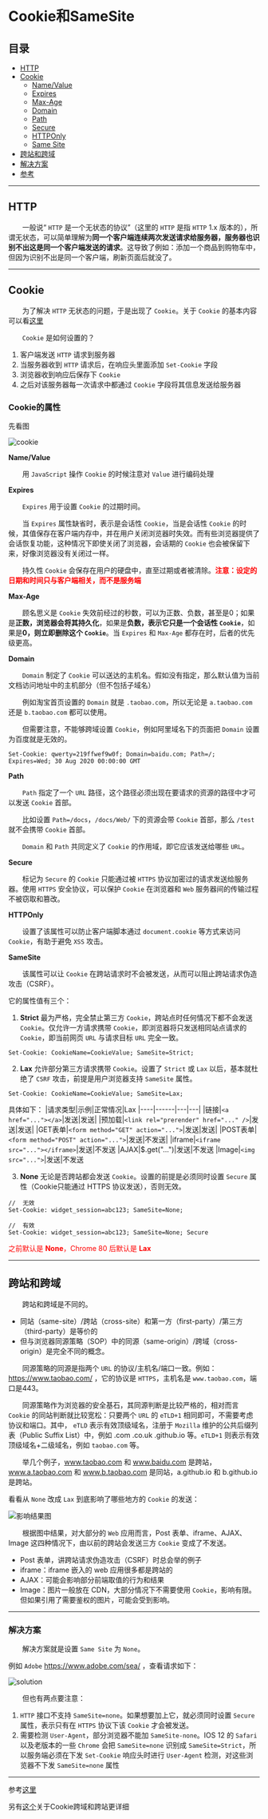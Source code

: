# **Cookie和SameSite**

## **目录**

- [HTTP](#http)
- [Cookie](#cookie)
    - [Name/Value](#name)
    - [Expires](#expires)
    - [Max-Age](#max-age)
    - [Domain](#domain)
    - [Path](#path)
    - [Secure](#secure)
    - [HTTPOnly](#httponly)
    - [Same Site](#samesite)
- [跨站和跨域](#kuazhan)
- [解决方案](#solution)
- [参考](#copy)

---
## <span id="http">**HTTP**</span>

&emsp;&emsp;一般说“ `HTTP` 是一个无状态的协议”（这里的 `HTTP` 是指 `HTTP` 1.x 版本的），所谓无状态，可以简单理解为**同一个客户端连续两次发送请求给服务器，服务器也识别不出这是同一个客户端发送的请求**。这导致了例如：添加一个商品到购物车中，但因为识别不出是同一个客户端，刷新页面后就没了。

---
## <span id="cookie">**Cookie**</span>

&emsp;&emsp;为了解决 `HTTP` 无状态的问题，于是出现了 `Cookie`。关于 `Cookie` 的基本内容可以看[这里](./3、浏览器的本地存储.md)

&emsp;&emsp;`Cookie` 是如何设置的？
1. 客户端发送 `HTTP` 请求到服务器
2. 当服务器收到 `HTTP` 请求后，在响应头里面添加 `Set-Cookie` 字段
3. 浏览器收到响应后保存下 `Cookie`
4. 之后对该服务器每一次请求中都通过 `Cookie` 字段将其信息发送给服务器

### **Cookie的属性**

先看图

![cookie](./Cookie/Cookie属性.png)

<span id="name">**Name/Value**</span>

&emsp;&emsp;用 `JavaScript` 操作 `Cookie` 的时候注意对 `Value` 进行编码处理

<span id="expires">**Expires**</span>

&emsp;&emsp;`Expires` 用于设置 `Cookie` 的过期时间。

&emsp;&emsp;当 `Expires` 属性缺省时，表示是会话性 `Cookie`，当是会话性 `Cookie` 的时候，其值保存在客户端内存中，并在用户关闭浏览器时失效。而有些浏览器提供了会话恢复功能，这种情况下即使关闭了浏览器，会话期的 `Cookie` 也会被保留下来，好像浏览器没有关闭过一样。

&emsp;&emsp;持久性 `Cookie` 会保存在用户的硬盘中，直至过期或者被清除。<font color="red">**注意：设定的日期和时间只与客户端相关，而不是服务端**</font>

<span id="max-age">**Max-Age**</span>

&emsp;&emsp;顾名思义是 `Cookie` 失效前经过的秒数，可以为正数、负数，甚至是0；如果是**正数，浏览器会将其持久化**，如果是**负数，表示它只是一个会话性 `Cookie`**，如果是**0，则立即删除这个 `Cookie`**。当 `Expires` 和 `Max-Age` 都存在时，后者的优先级更高。

<span id="domain">**Domain**</span>

&emsp;&emsp;`Domain` 制定了 `Cookie` 可以送达的主机名。假如没有指定，那么默认值为当前文档访问地址中的主机部分（但不包括子域名）

&emsp;&emsp;例如淘宝首页设置的 `Domain` 就是 `.taobao.com`，所以无论是 `a.taobao.com` 还是 `b.taobao.com` 都可以使用。

&emsp;&emsp;但需要注意，不能够跨域设置 `Cookie`，例如阿里域名下的页面把 `Domain` 设置为百度就是无效的。
```http
Set-Cookie: qwerty=219ffwef9w0f; Domain=baidu.com; Path=/; Expires=Wed; 30 Aug 2020 00:00:00 GMT
```

<span id="path">**Path**</span>

&emsp;&emsp;`Path` 指定了一个 `URL` 路径，这个路径必须出现在要请求的资源的路径中才可以发送 `Cookie` 首部。

&emsp;&emsp;比如设置 `Path=/docs`，`/docs/Web/` 下的资源会带 `Cookie` 首部，那么 `/test` 就不会携带 `Cookie` 首部。

&emsp;&emsp;`Domain` 和 `Path` 共同定义了 `Cookie` 的作用域，即它应该发送给哪些 `URL`。

<span id="secure">**Secure**</span>

&emsp;&emsp;标记为 `Secure` 的 `Cookie` 只能通过被 `HTTPS` 协议加密过的请求发送给服务器。使用 `HTTPS` 安全协议，可以保护 `Cookie` 在浏览器和 `Web` 服务器间的传输过程不被窃取和篡改。

<span id="httponly">**HTTPOnly**</span>

&emsp;&emsp;设置了该属性可以防止客户端脚本通过 `document.cookie` 等方式来访问 `Cookie`，有助于避免 `XSS` 攻击。

<span id="samesite">**SameSite**</span>

&emsp;&emsp;该属性可以让 `Cookie` 在跨站请求时不会被发送，从而可以阻止跨站请求伪造攻击（CSRF）。

它的属性值有三个：
1. **Strict** 最为严格，完全禁止第三方 `Cookie`，跨站点时任何情况下都不会发送 `Cookie`。仅允许一方请求携带 `Cookie`，即浏览器将只发送相同站点请求的 `Cookie`，即当前网页 `URL` 与请求目标 `URL` 完全一致。
```http
Set-Cookie: CookieName=CookieValue; SameSite=Strict;
```
2. **Lax** 允许部分第三方请求携带 `Cookie`。设置了 `Strict` 或 `Lax` 以后，基本就杜绝了 `CSRF` 攻击，前提是用户浏览器支持 `SameSite` 属性。
```http
Set-Cookie: CookieName=CookieValue; SameSite=Lax;
```
具体如下：
|请求类型|示例|正常情况|Lax
|----|------|---|---|
|链接|`<a href="..."></a>`|发送|发送|
|预加载|`<link rel="prerender" href="..." />`|发送|发送|
|GET表单|`<form method="GET" action="...">`|发送|发送|
|POST表单|`<form method="POST" action="...">`|发送|不发送|
|iframe|`<iframe src="..."></iframe>`|发送|不发送
|AJAX|$.get("...")|发送|不发送
|Image|`<img src="...">`|发送|不发送

3. **None** 无论是否跨站都会发送 `Cookie`。设置的前提是必须同时设置 `Secure` 属性（Cookie只能通过 HTTPS 协议发送），否则无效。
```
//  无效
Set-Cookie: widget_session=abc123; SameSite=None;

//  有效
Set-Cookie: widget_session=abc123; SameSite=None; Secure
```

<font color="red">之前默认是 **None**，Chrome 80 后默认是 **Lax**</font>

---
## <span id="kuazhan">**跨站和跨域**</span>

&emsp;&emsp;跨站和跨域是不同的。
- 同站（same-site）/跨站（cross-site）和第一方（first-party）/第三方（third-party）是等价的
- 但与浏览器同源策略（SOP）中的同源（same-origin）/跨域（cross-origin）是完全不同的概念。

&emsp;&emsp;同源策略的同源是指两个 `URL` 的协议/主机名/端口一致。例如：https://www.taobao.com/ ，它的协议是 `HTTPS`，主机名是 `www.taobao.com`，端口是443。

&emsp;&emsp;同源策略作为浏览器的安全基石，其同源判断是比较严格的，相对而言 `Cookie` 的同站判断就比较宽松：只要两个 `URL` 的 `eTLD+1` 相同即可，不需要考虑协议和端口。其中， `eTLD` 表示有效顶级域名，注册于 `Mozilla` 维护的公共后缀列表（Public Suffix List）中，例如 .com  .co.uk  .github.io 等。`eTLD+1` 则表示有效顶级域名+二级域名，例如 `taobao.com` 等。

&emsp;&emsp;举几个例子，www.taobao.com 和 www.baidu.com 是跨站，www.a.taobao.com 和 www.b.taobao.com 是同站，a.github.io 和 b.github.io 是跨站。

看看从 `None` 改成 `Lax` 到底影响了哪些地方的 `Cookie` 的发送：

![影响结果图](./Cookie/影响.png)

&emsp;&emsp;根据图中结果，对大部分的 `Web` 应用而言，Post 表单、iframe、AJAX、Image 这四种情况下，由以前的跨站会发送三方 `Cookie` 变成了不发送。

- Post 表单，讲跨站请求伪造攻击（CSRF）时总会举的例子
- iframe：iframe 嵌入的 web 应用很多都是跨站的
- AJAX：可能会影响部分前端取值的行为和结果
- Image：图片一般放在 CDN，大部分情况下不需要使用 `Cookie`，影响有限。但如果引用了需要鉴权的图片，可能会受到影响。

---
### <span id="solution">**解决方案**</span>

&emsp;&emsp;解决方案就是设置 `Same Site` 为 `None`。

例如 `Adobe` https://www.adobe.com/sea/ ，查看请求如下：

![solution](./Cookie/solution.jpg)

&emsp;&emsp;但也有两点要注意：
1. `HTTP` 接口不支持 `SameSite=none`。如果想要加上它，就必须同时设置 `Secure` 属性，表示只有在 `HTTPS` 协议下该 `Cookie` 才会被发送。
2. 需要检测 `User-Agent`，部分浏览器不能加 `SameSite-none`。IOS 12 的 `Safari` 以及老版本的一些 `Chrome` 会把 `SameSite=none` 识别成 `SameSite=Strict`，所以服务端必须在下发 `Set-Cookie` 响应头时进行 `User-Agent` 检测，对这些浏览器不下发 `SameSite=none` 属性

---
<span id="copy">参考</span>[这里](https://github.com/mqyqingfeng/Blog/issues/157)

另有[这个](https://alexzhong22c.github.io/2020/05/22/cross-origin-cross-site/)关于Cookie跨域和跨站更详细
